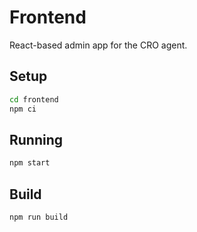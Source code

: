 # Frontend

React-based admin app for the CRO agent.

## Setup
```bash
cd frontend
npm ci
```

## Running
```bash
npm start
```

## Build
```bash
npm run build
```
